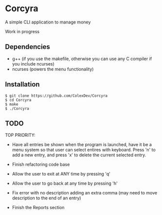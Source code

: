 # Corcyra
A simple CLI application to manage money

Work in progress

## Dependencies
- g++ (if you use the makefile, otherwise you can use any C compiler if you include ncurses)
- ncurses (powers the menu functionality)

## Installation
```
$ git clone https://github.com/ColexDev/Corcyra
$ cd Corcyra
$ make
$ ./Corcyra
```

## TODO
TOP PRIORITY:
- Have all entries be shown when the program is launched, have it be a menu system so that user can select entires with
keyboard. Press 'n' to add a new entry, and press 'x' to delete the current selected entry.

- Finish refactoring code base
- Allow the user to exit at ANY time by pressing 'q'
- Allow the user to go back at any time by pressing 'h'
- Fix error with no description adding an extra comma (may need to move description to the end of an entry)
- Finish the Reports section
